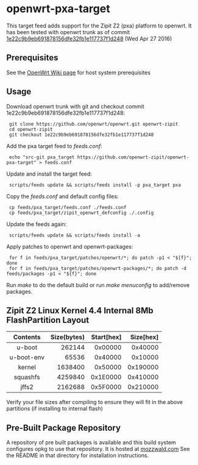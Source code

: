 # openwrt-pxa-target
This target feed adds support for the Zipit Z2 (pxa) platform to openwrt. It has been tested with openwrt trunk as of commit [1e22c9b9eb691878156dfe32fb1e117737f1d248](https://github.com/openwrt/openwrt/commit/1e22c9b9eb691878156dfe32fb1e117737f1d248) (Wed Apr 27 2016)

## Prerequisites
See the [OpenWrt Wiki page](https://wiki.openwrt.org/doc/howto/buildroot.exigence) for host system prerequisites

## Usage
Download openwrt trunk with git and checkout commit 1e22c9b9eb691878156dfe32fb1e117737f1d248:

     git clone https://github.com/openwrt/openwrt.git openwrt-zipit
     cd openwrt-zipit
     git checkout 1e22c9b9eb691878156dfe32fb1e117737f1d248

Add the pxa target feed to _feeds.conf_:

     echo "src-git pxa_target https://github.com/openwrt-zipit/openwrt-pxa-target" > feeds.conf

Update and install the target feed:

     scripts/feeds update && scripts/feeds install -p pxa_target pxa

Copy the _feeds.conf_ and default config files:

     cp feeds/pxa_target/feeds.conf ./feeds.conf
     cp feeds/pxa_target/zipit_openwrt_defconfig ./.config

Update the feeds again:

     scripts/feeds update && scripts/feeds install -a

Apply patches to openwrt and openwrt-packages:

     for f in feeds/pxa_target/patches/openwrt/*; do patch -p1 < "${f}"; done
     for f in feeds/pxa_target/patches/openwrt-packages/*; do patch -d feeds/packages -p1 < "${f}"; done

Run _make_ to do the default build or run _make menuconfig_ to add/remove packages.

## Zipit Z2 Linux Kernel 4.4 Internal 8Mb FlashPartition Layout
| Contents | Size(bytes) | Start[hex] | Size[hex] |
|:--------:| -----------:| ----------:| ---------:|
| u-boot | 262144 | 0x00000 | 0x40000 |
| u-boot-env | 65536 | 0x40000 | 0x10000 |
| kernel | 1638400 | 0x50000 | 0x190000 |
| squashfs | 4259840 | 0x1E0000 | 0x410000 |
| jffs2 | 2162688 | 0x5F0000 | 0x210000 |
Verify your file sizes after compiling to ensure they will fit in the above partitions (if installing to internal flash)

## Pre-Built Package Repository
A repository of pre built packages is available and this build system configures opkg to use that repository. It is hosted at [mozzwald.com](https://mozzwald.com/zipit/index.php?dir=openwrt%2Fbleeding_edge%2F) See the README in that directory for installation instructions.
